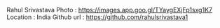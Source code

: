 Rahul Srivastava
Photo : https://images.app.goo.gl/TYaygEXjFp1sxg1K7
Location : India
Github url : https://github.com/rahulsrivastava1
